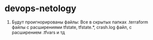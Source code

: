 # devops-netology

1. Будут проигнорированы файлы:
  Все в скрытых папках .terraform
  файлы с расширениями tfstate, tfstate.*, crash.log файл,
  с расширением .tfvars и тд


